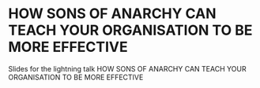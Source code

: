# HOW SONS OF ANARCHY CAN TEACH YOUR ORGANISATION TO BE MORE EFFECTIVE

Slides for the lightning talk HOW SONS OF ANARCHY CAN TEACH YOUR ORGANISATION TO BE MORE EFFECTIVE

